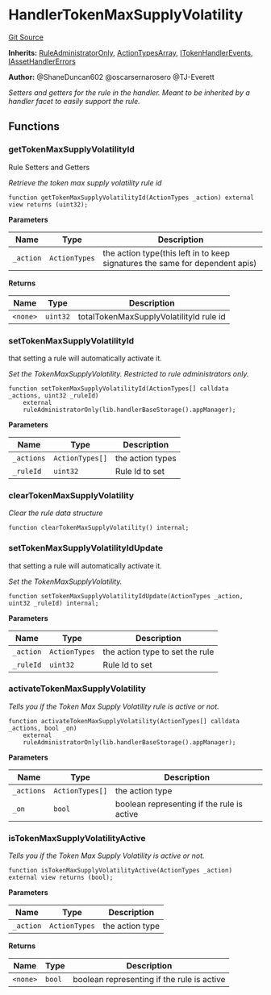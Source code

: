 # HandlerTokenMaxSupplyVolatility
[Git Source](https://github.com/thrackle-io/tron/blob/a32755ef70ede3dfc3a49e226e4b15ac07a36ebd/src/client/token/handler/ruleContracts/HandlerTokenMaxSupplyVolatility.sol)

**Inherits:**
[RuleAdministratorOnly](/src/protocol/economic/RuleAdministratorOnly.sol/contract.RuleAdministratorOnly.md), [ActionTypesArray](/src/client/common/ActionTypesArray.sol/contract.ActionTypesArray.md), [ITokenHandlerEvents](/src/common/IEvents.sol/interface.ITokenHandlerEvents.md), [IAssetHandlerErrors](/src/common/IErrors.sol/interface.IAssetHandlerErrors.md)

**Author:**
@ShaneDuncan602 @oscarsernarosero @TJ-Everett

*Setters and getters for the rule in the handler. Meant to be inherited by a handler
facet to easily support the rule.*


## Functions
### getTokenMaxSupplyVolatilityId

Rule Setters and Getters

*Retrieve the token max supply volatility rule id*


```solidity
function getTokenMaxSupplyVolatilityId(ActionTypes _action) external view returns (uint32);
```
**Parameters**

|Name|Type|Description|
|----|----|-----------|
|`_action`|`ActionTypes`|the action type(this left in to keep signatures the same for dependent apis)|

**Returns**

|Name|Type|Description|
|----|----|-----------|
|`<none>`|`uint32`|totalTokenMaxSupplyVolatilityId rule id|


### setTokenMaxSupplyVolatilityId

that setting a rule will automatically activate it.

*Set the TokenMaxSupplyVolatility. Restricted to rule administrators only.*


```solidity
function setTokenMaxSupplyVolatilityId(ActionTypes[] calldata _actions, uint32 _ruleId)
    external
    ruleAdministratorOnly(lib.handlerBaseStorage().appManager);
```
**Parameters**

|Name|Type|Description|
|----|----|-----------|
|`_actions`|`ActionTypes[]`|the action types|
|`_ruleId`|`uint32`|Rule Id to set|


### clearTokenMaxSupplyVolatility

*Clear the rule data structure*


```solidity
function clearTokenMaxSupplyVolatility() internal;
```

### setTokenMaxSupplyVolatilityIdUpdate

that setting a rule will automatically activate it.

*Set the TokenMaxSupplyVolatility.*


```solidity
function setTokenMaxSupplyVolatilityIdUpdate(ActionTypes _action, uint32 _ruleId) internal;
```
**Parameters**

|Name|Type|Description|
|----|----|-----------|
|`_action`|`ActionTypes`|the action type to set the rule|
|`_ruleId`|`uint32`|Rule Id to set|


### activateTokenMaxSupplyVolatility

*Tells you if the Token Max Supply Volatility rule is active or not.*


```solidity
function activateTokenMaxSupplyVolatility(ActionTypes[] calldata _actions, bool _on)
    external
    ruleAdministratorOnly(lib.handlerBaseStorage().appManager);
```
**Parameters**

|Name|Type|Description|
|----|----|-----------|
|`_actions`|`ActionTypes[]`|the action type|
|`_on`|`bool`|boolean representing if the rule is active|


### isTokenMaxSupplyVolatilityActive

*Tells you if the Token Max Supply Volatility is active or not.*


```solidity
function isTokenMaxSupplyVolatilityActive(ActionTypes _action) external view returns (bool);
```
**Parameters**

|Name|Type|Description|
|----|----|-----------|
|`_action`|`ActionTypes`|the action type|

**Returns**

|Name|Type|Description|
|----|----|-----------|
|`<none>`|`bool`|boolean representing if the rule is active|


